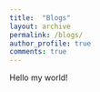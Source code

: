 ```yaml
---
title:  "Blogs"
layout: archive
permalink: /blogs/
author_profile: true
comments: true
---
```


Hello my world!
